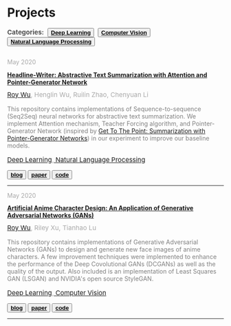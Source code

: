 # Projects


<link rel="stylesheet" href="/projects.css">

<!-- {{< image width=100% src="/img/projects/headline-writer/featured-image.JPG" >}} -->

<p style="color:#505050;font-size:15px;margin-bottom: 1.0em"><i class="fa fa-tag fa-fw"></i> <b>Categories:</b>&nbsp;&nbsp;<button class="button button1"><b><a href="/tags/deep-learning" style="color:inherit;">Deep Learning</a></b></button>&nbsp;&nbsp;<button class="button button1"><b><a href="/tags/computer-vision" style="color:inherit;">Computer Vision</a></b></button>&nbsp;&nbsp;<button class="button button1"><b><a href="/tags/natural-language-processing" style="color:inherit;">Natural Language Processing</a></b></button>

<p style="color:darkgray;font-size:14px;margin-top: 2.0em;margin-bottom: -0.5em">May 2020</p>
<h4><a href="/headline-writer/" style="color: inherit;">Headline-Writer: Abstractive Text Summarization with Attention and Pointer-Generator Network</a></h4>
<p style="color:darkgray;font-size:15px;margin-top: -0.5em"><i class="fa fa-user-circle fa-fw"></i><a href="/"> Roy Wu</a>, Henglin Wu, Ruilin Zhao, Chenyuan Li</p>
<p style="color:gray;font-size:14px">This repository contains implementations of Sequence-to-sequence (Seq2Seq) neural networks for abstractive text summarization. We implement Attention mechanism, Teacher Forcing algorithm, and Pointer-Generator Network (inspired by <a href="https://arxiv.org/abs/1704.04368">Get To The Point: Summarization with Pointer-Generator Networks</a>) in our experiment to improve our baseline models.</p>
<p style="color:darkgray;font-size:15px;margin-bottom: 1.0em"><i class="fa fa-tag fa-fw"></i><a href="/tags/deep-learning/"> Deep Learning</a>,<a href="/tags/natural-language-processing/"> Natural Language Processing</a></p>
<button class="button button2"><b><a href="/headline-writer/" style="color:inherit;">blog</a></b></button> <button class="button button2"><b><a href="/headline-writer/report.pdf" style="color:inherit;" target="_blank">paper</a></b></button> <button class="button button2"><b><a href="/headline-writer/" style="color:inherit;" target="_blank">code</a></b></button>

<hr>

<p style="color:darkgray;font-size:14px;margin-bottom: -0.5em">May 2020</p>
<h4><a href="/artificial-anime-character-design/" style="color: inherit;">Artificial Anime Character Design: An Application of Generative Adversarial Networks (GANs)</a></h4>
<p style="color:darkgray;font-size:15px;margin-top: -0.5em"><i class="fa fa-user-circle fa-fw"></i><a href="/"> Roy Wu</a>, Riley Xu, Tianhao Lu</p>
<p style="color:gray;font-size:14px">This repository contains implementations of Generative Adversarial Networks (GANs) to design and generate new face images of anime characters. A few improvement techniques were implemented to enhance the performance of the Deep Covolutional GANs (DCGANs) as well as the quality of the output. Also included is an implementation of Least Squares GAN (LSGAN) and NVIDIA's open source StyleGAN.</p>
<p style="color:darkgray;font-size:15px;margin-bottom: 1.0em"><i class="fa fa-tag fa-fw"></i><a href="/tags/deep-learning/"> Deep Learning</a>,<a href="/tags/computer-vision/"> Computer Vision</a></p>
<button class="button button2"><b><a href="/artificial-anime-character-design/" style="color:inherit;">blog</a></b></button> <button class="button button2"><b><a href="/artificial-anime-character-design/report.pdf" style="color:inherit;" target="_blank">paper</a></b></button> <button class="button button2"><b><a href="/artificial-anime-character-design/" style="color:inherit;" target="_blank">code</a></b></button>

<hr>
